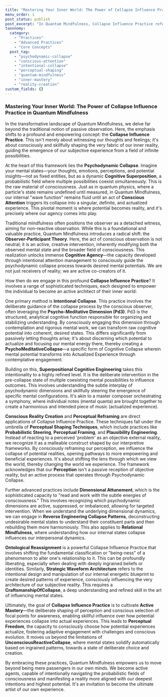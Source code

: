 ```yaml
---
title: "Mastering Your Inner World: The Power of Collapse Influence Practice in Quantum Mindfulness"
menu_order: 1
post_status: publish
post_excerpt: "In Quantum Mindfulness, Collapse Influence Practice refers to the conscious and skillful methods used to shape our internal reality. This framework posits that our mental states exist as fields of potential, and through intentional engagement, we can guide their 'collapse' into definite experiences, moving beyond passive observation to active co-creation of our subjective world."
taxonomy:
  category:
    - "Practices"
    - "Advanced Practices"
    - "Core Concepts"
  post_tag:
    - "psychodynamic-collapse"
    - "conscious-attention"
    - "intentional-collapse"
    - "perceptual-shaping"
    - "quantum-mindfulness"
    - "inner-mastery"
    - "reality-creation"
custom_fields: {}
---
```


### Mastering Your Inner World: The Power of Collapse Influence Practice in Quantum Mindfulness

In the transformative landscape of Quantum Mindfulness, we delve far beyond the traditional notion of passive observation. Here, the emphasis shifts to a profound and empowering concept: the **Collapse Influence Practice**. This isn't merely about witnessing our thoughts and feelings; it's about consciously and skillfully shaping the very fabric of our inner reality, guiding the emergence of our subjective experience from a field of infinite possibilities.

At the heart of this framework lies the **Psychodynamic Collapse**. Imagine your mental states—your thoughts, emotions, perceptions, and potential insights—not as fixed entities, but as a dynamic **Cognitive Superposition**, a probabilistic field where multiple possibilities coexist simultaneously. This is the raw material of consciousness. Just as in quantum physics, where a particle's state remains undefined until measured, in Quantum Mindfulness, our internal "wave function" remains fluid until an act of **Conscious Attention** triggers its collapse into a singular, definite, and actualized experience. This pivotal moment is where potential becomes reality, and it's precisely where our agency comes into play.

Traditional mindfulness often positions the observer as a detached witness, aiming for non-reactive observation. While this is a foundational and valuable practice, Quantum Mindfulness introduces a radical shift: the **Observer-Participant Theory**. Here, the act of conscious observation is not neutral; it is an active, creative intervention, inherently modifying both the observed mental state and the broader field of consciousness. This realization unlocks immense **Cognitive Agency**—the capacity developed through intentional attention management to consciously guide the psychodynamic collapse process towards desired mental potentials. We are not just receivers of reality; we are active co-creators of it.

How then do we engage in this profound **Collapse Influence Practice**? It involves a range of sophisticated techniques, each designed to empower the individual to become an active architect of their inner world:

One primary method is **Intentional Collapse**. This practice involves the deliberate guidance of the collapse process by the conscious observer, often leveraging the **Psycho-Meditative Dimension (Pd3)**. Pd3 is the structured, analytical cognitive function responsible for organizing and stabilizing understanding. By consciously engaging this dimension through contemplation and rigorous mental work, we can transform raw cognitive potential into coherent, desired states. This differs significantly from passively letting thoughts arise; it's about discerning which potential to actualize and focusing our mental energy there, thereby creating a **PsychoMeditativeCollapse**—a specific form of Cognitive Collapse wherein mental potential transforms into Actualized Experience through contemplative engagement.

Building on this, **Superpositional Cognitive Engineering** takes this intentionality to a highly refined level. It is the deliberate intervention in the pre-collapse state of multiple coexisting mental possibilities to influence outcomes. This involves understanding the subtle interplay of psychodynamic dimensions and skillfully steering the emergence of specific mental configurations. It's akin to a master composer orchestrating a symphony, where individual notes (mental quanta) are brought together to create a harmonious and intended piece of music (actualized experience).

**Conscious Reality Creation** and **Perceptual Reframing** are direct applications of Collapse Influence Practice. These techniques fall under the umbrella of **Perceptual Shaping Techniques**, which include practices like **Probabilistic Steering**, **Perceptual Framing**, and **Plausibility Engineering**. Instead of reacting to a perceived 'problem' as an objective external reality, we recognize it as a malleable construct shaped by our interpretive frameworks. By consciously reframing our perception, we influence the collapse of potential realities, opening pathways to more empowering and beneficial experiences. It's about shifting the lens through which we view the world, thereby changing the world we experience. The framework acknowledges that our **Perception** isn't a passive reception of objective reality, but an active process that operates through Psychodynamic Collapse.

Further advanced practices include **Dimensional Attunement**, which is the sophisticated capacity to "read and work with the subtle energies of consciousness." This involves recognizing which psychodynamic dimensions are active, suppressed, or imbalanced, allowing for targeted intervention. When we understand the underlying dimensional dynamics, we can engage in **Reverse Engineering Collapse Patterns**, deconstructing undesirable mental states to understand their constituent parts and then rebuilding them more harmoniously. This also applies to **Relational Mindfulness**, where understanding how our internal states collapse influences our interpersonal dynamics.

**Ontological Reassignment** is a powerful Collapse Influence Practice that involves shifting the fundamental classification or "being-ness" of a phenomenon to alter one's relationship to it. This can be profoundly liberating, especially when dealing with deeply ingrained beliefs or identities. Similarly, **Strategic Waveform Architecture** refers to the intentional design and manipulation of our internal energetic blueprint to create desired patterns of experience, consciously influencing the very architecture of our subjective reality. This requires a **CraftsmanshipOfCollapse**, a deep understanding and refined skill in the art of influencing mental states.

Ultimately, the goal of **Collapse Influence Practice** is to cultivate **Active Mastery**—the deliberate shaping of perception and conscious selection of focal points for awareness, enabling skillful influence over how potential experiences collapse into actual experiences. This leads to **Perceptual Freedom**, the capacity to consciously choose how potential experiences actualize, fostering adaptive engagement with challenges and conscious evolution. It moves us beyond the limitations of **UnconsciousReactiveCollapse**, where mental states solidify automatically based on ingrained patterns, towards a state of deliberate choice and creation.

By embracing these practices, Quantum Mindfulness empowers us to move beyond being mere passengers in our own minds. We become active agents, capable of intentionally navigating the probabilistic fields of consciousness and manifesting a reality more aligned with our deepest intentions and highest potential. It's an invitation to become the ultimate artist of our own experience.